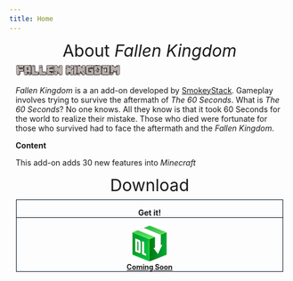 ```yaml
---
title: Home
---
```


<div id="main-page" class="plainlinks main-page">
    <div id="mp-1" class="mp-section">
        <div class="wiki-header" style="text-align: center;">
            <span style="font-size: 30px;">About <i>Fallen Kingdom</i></span>
        </div>
        <div style="margin: 0.5em 0.8em;">
            <div class="floatright">
                <a href="/wiki/Minecraft" title="Minecraft">
                    <img alt="Fallen-Kingdom.png" src="/assets/images/Fallen-Kingdom.png" decoding="async" width="189" height="21" />
                </a>
            </div>
            <p>
                <i>
                    Fallen Kingdom
                </i>
                is a an add-on developed by <a href="https://twitter.com/smokeystack_" title="SmokeyStack">SmokeyStack</a>. Gameplay involves trying to survive the aftermath of <i>The 60 Seconds</i>. What is <i>The 60 Seconds</i>? No one
                knows. All they know is that it took 60 Seconds for the world to realize their mistake. Those who died were fortunate for those who survived had to face the aftermath and the <i>Fallen Kingdom</i>.
            </p>
            <p><b>Content</b></p>
            <p>This add-on adds 30 new features into <i>Minecraft</i></p>
        </div>
    </div>
    <div id="mp-2" class="mp-section">
        <div class="wiki-header" style="text-align: center;">
            <span style="font-size: 30px;">Download</span>
        </div>
        <div style="margin: 0.5em 0.8em;">
            <div class="edition-boxes" style="display: flex; flex-wrap: wrap; text-align: center; margin-bottom: 1em;">
                <div class="edition-group" style="flex-wrap: initial; flex: auto; margin: 1px 0 1px 0;">
                    <div class="edition-box" style="border: 1px solid #071726; flex: auto; margin: 0 1px 0 1px;">
                        <p style="border-bottom: 1px solid #071726; font-weight: bold;">Get it!</p>
                        <div style="display: inline-block; margin: 0 0.5em 0 0.5em; vertical-align: top;">
                            <div style="display: inline-block; padding: 0 0.5em; font-size: 90%; vertical-align: top;">
                                <a href="https://github.com/SmokeyStack" target="_blank" title="Coming Soon">
                                    <img alt="Coming Soon" src="/assets/images/MCPEDL.png" decoding="async" height="64"/>
                                </a>
                                <br />
                                <b><a href="https://github.com/SmokeyStack" target="_blank" title="Github">Coming Soon</a></b>
                            </div>
                        </div>
                    </div>
                </div>
            </div>
        </div>
    </div>
</div>
